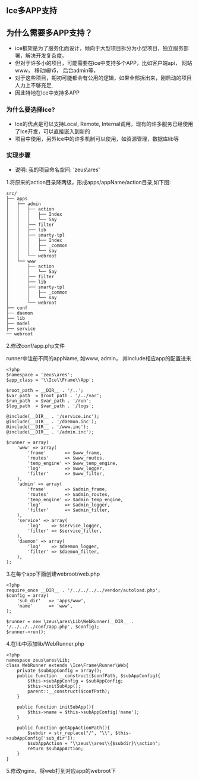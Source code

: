 ##  Ice多APP支持
## 为什么需要多APP支持？

* ice框架是为了服务化而设计，倾向于大型项目拆分为小型项目，独立服务部署，解决开发复杂度。
* 但对于许多小的项目，可能需要在ice中支持多个APP，比如客户端api， 网站www， 移动端h5， 后台admin等，
* 对于这些项目，期初可能都会有公用的逻辑，如果全部拆出来，刚启动的项目人力上不够充足,
* 因此特地在Ice中支持多APP

### 为什么要选择Ice?

* Ice的优点是可以支持Local, Remote, Internal调用，现有的许多服务已经使用了Ice开发，可以直接嵌入到新的
* 项目中使用，另外Ice中的许多机制可以使用，如资源管理，数据库lib等

###  实现步骤
* 说明: 我的项目命名空间: 'zeus\ares'

1.将原来的action目录降两级，形成apps/appName/action目录,如下图:
```
src/
├── apps
│   ├── admin
│   │   ├── action
│   │   │   ├── Index
│   │   │   └── Say
│   │   ├── filter
│   │   ├── lib
│   │   ├── smarty-tpl
│   │   │   ├── Index
│   │   │   ├── _common
│   │   │   └── say
│   │   └── webroot
│   └── www
│       ├── action
│       │   └── Say
│       ├── filter
│       ├── lib
│       ├── smarty-tpl
│       │   ├── _common
│       │   └── say
│       └── webroot
├── conf
├── daemon
├── lib
├── model
├── service
── webroot
```

2.修改conf/app.php文件

runner中注册不同的appName, 如www, admin， 并include相应app的配置进来
```
<?php
$namespace = 'zeus\ares';
$app_class = '\\Ice\\Frame\\App';

$root_path = __DIR__ . '/..';
$var_path  = $root_path . '/../var';
$run_path  = $var_path . '/run';
$log_path  = $var_path . '/logs';

@include(__DIR__ . '/service.inc');
@include(__DIR__ . '/daemon.inc');
@include(__DIR__ . '/www.inc');
@include(__DIR__ . '/admin.inc');

$runner = array(
    'www' => array(
        'frame'       => $www_frame,
        'routes'      => $www_routes,
        'temp_engine' => $www_temp_engine,
        'log'         => $www_logger,
        'filter'      => $www_filter,
    ),
    'admin' => array(
        'frame'       => $admin_frame,
        'routes'      => $admin_routes,
        'temp_engine' => $admin_temp_engine,
        'log'         => $admin_logger,
        'filter'      => $admin_filter,
    ),
    'service' => array(
        'log'    => $service_logger,
        'filter' => $service_filter,
    ),
    'daemon' => array(
        'log'    => $daemon_logger,
        'filter' => $daemon_filter,
    ),
);
```
3.在每个app下面创建webroot/web.php
```
<?php
require_once __DIR__ . '/../../../../vendor/autoload.php';
$config = array(
    'sub_dir'   => 'apps/www',
    'name'      => 'www',
);

$runner = new \zeus\ares\Lib\WebRunner(__DIR__ . '/../../../conf/app.php', $config);
$runner->run();
```
4.在lib中添加lib/WebRunner.php
```
<?php
namespace zeus\ares\Lib;
class WebRunner extends \Ice\Frame\Runner\Web{
    private $subAppConfig = array();
    public function __construct($confPath, $subAppConfig){
        $this->subAppConfig = $subAppConfig;
        $this->initSubApp();
        parent::__construct($confPath);
    }

    public function initSubApp(){
        $this->name = $this->subAppConfig['name'];
    }

    public function getAppActionPath(){
        $subdir = str_replace("/", "\\", $this->subAppConfig['sub_dir']);
        $subAppAction = "\\zeus\\ares\\{$subdir}\\action";
        return $subAppAction;
    }
}
```
5.修改nginx，将web打到对应app的webroot下
